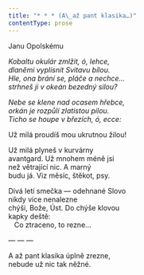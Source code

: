 ```yaml
---
title: "* * * (A\_až pant klasika…)"
contentType: prose
---
```


<section>

Janu Opolskému

_Kobaltu okulár zmlžit, ó, lehce,  
dlaněmi vyplísnit Svitavu bílou.  
Hle, ona brání se, pláče a nechce…  
strhneš ji v okeán bezedný silou?_

_Nebe se klene nad ocasem hřebce,  
orkán je rozpůlí zlatistou pilou.  
Ticho se houpe v březích, ó, ecce:_

Už milá proudíš mou ukrutnou žilou!

Už milá plyneš v kurvárny  
avantgard. Už mnohem méně jsi  
než větrající nic. A marný  
budu já. Viz měsíc, štěkot, psy.

Divá letí smečka — odehnané Slovo  
nikdy více nenalezne  
chýši, Bože, Úst. Do chýše klovou  
kapky deště:  
   Co ztraceno, to rezne…

— — —

A až pant klasika úplně zrezne,  
nebude už nic tak něžné.

</section>
